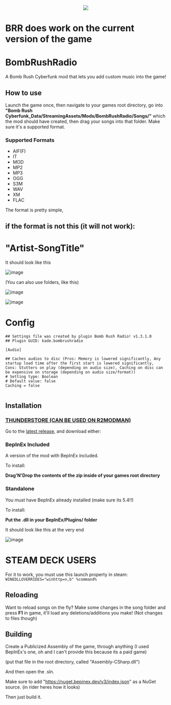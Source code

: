 <p align="center">
  <img src="https://github.com/Kade-github/BombRushRadio/assets/26305836/0ffccadb-8004-437f-8543-5040c219fff2">
</p>

# **BRR** does work on the current version of the game

# BombRushRadio
A Bomb Rush Cyberfunk mod that lets you add custom music into the game!

## How to use

Launch the game once, then navigate to your games root directory, go into **"Bomb Rush Cyberfunk_Data/StreamingAssets/Mods/BombRushRadio/Songs/"** which the mod should have created, then drag your songs into that folder. Make sure it's a supported format.

### Supported Formats
- AIF(F)
- IT
- MOD
- MP2
- MP3
- OGG
- S3M
- WAV
- XM
- FLAC

The format is pretty simple, 

## if the format is not this (it will not work):
# "**Artist-SongTitle**"


It should look like this

![image](https://github.com/Kade-github/BombRushRadio/assets/26305836/c30022e8-703f-4918-9a46-b70a65019be6)


(You can also use folders, like this)

![image](https://github.com/Kade-github/BombRushRadio/assets/26305836/dc977b6b-2e49-461f-94a2-e1a2955041b8)

![image](https://github.com/Kade-github/BombRushRadio/assets/26305836/108a13ba-ce65-4b65-81cb-fb03a7b003ef)

# Config

```
## Settings file was created by plugin Bomb Rush Radio! v1.3.1.0
## Plugin GUID: kade.bombrushradio

[Audio]

## Caches audios to disc (Pros: Memory is lowered significantly, Any startup load time after the first start is lowered significantly, Cons: Stutters on play (depending on audio size), Caching on disc can be expensive on storage (depending on audio size/format))
# Setting type: Boolean
# Default value: false
Caching = false


```

## Installation

### [THUNDERSTORE (CAN BE USED ON R2MODMAN)](https://thunderstore.io/c/bomb-rush-cyberfunk/p/Kade/BombRushRadio/)

Go to the [latest release](https://github.com/Kade-github/BombRushRadio/releases/latest), and download either:

### BepInEx Included

A version of the mod with BepInEx included.

To install:

**Drag'N'Drop the contents of the zip inside of your games root directory**

### Standalone

You must have BepInEx already installed (make sure its 5.4!!)

To install:

**Put the .dll in your BepInEx/Plugins/ folder**

It should look like this at the very end

![image](https://github.com/Kade-github/BombRushRadio/assets/26305836/46ca5d9f-d041-44ee-9ffb-a969f357fa00)

# STEAM DECK USERS

For it to work, you must use this launch property in steam: `WINEDLLOVERRIDES="winhttp=n,b" %command%`



## Reloading

Want to reload songs on the fly? Make some changes in the song folder and press **F1** in game, it'll load any deletions/additions you make! (Not changes to files though)

## Building

Create a Publicized Assembly of the game, through anything (I used BepInEx's one, oh and I can't provide this because its a paid game)

(put that file in the root directory, called "Assembly-CSharp.dll")

And then open the .sln.

Make sure to add "https://nuget.bepinex.dev/v3/index.json" as a NuGet source. (in rider heres how it looks)

<tbd>

Then just build it.
